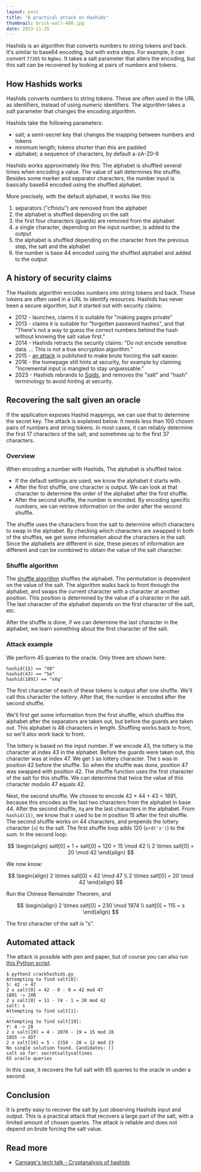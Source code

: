 ```yaml
---
layout: post
title: "A practical attack on Hashids"
thumbnail: brick-wall-480.jpg
date: 2023-11-25
---
```


Hashids is an algorithm that converts numbers to string tokens and back. It's similar to base64 encoding, but with extra steps. For example, it can convert `77305` to `NgDmz`. It takes a salt parameter that alters the encoding, but this salt can be recovered by looking at pairs of numbers and tokens.

<!-- Photo source: https://pixabay.com/photos/wall-bricks-shadow-home-texture-1358958/ -->

## How Hashids works

Hashids converts numbers to string tokens. These are often used in the URL as identifiers, instead of using numeric identifiers. The algorithm takes a *salt* parameter that changes the encoding algorithm.

Hashids take the following parameters:

- salt; a semi-secret key that changes the mapping between numbers and tokens
- minimum length; tokens shorter than this are padded
- alphabet; a sequence of characters, by default a-zA-Z0-9

Hashids works approximately like this:
The alphabet is shuffled several times when encoding a value. The value of salt determines the shuffle. Besides some marker and separator characters, the number input is basically base64 encoded using the shuffled alphabet.

More precisely, with the default alphabet, it works like this:

1. separators ("cfhistu") are removed from the alphabet
2. the alphabet is shuffled depending on the salt
3. the first four characters (guards) are removed from the alphabet
4. a single character, depending on the input number, is added to the output
5. the alphabet is shuffled depending on the character from the previous step, the salt and the alphabet
6. the number is base 44 encoded using the shuffled alphabet and added to the output

## A history of security claims

The Hashids algorithm encodes numbers into string tokens and back. These tokens are often used in a URL to identify resources. Hashids has never been a secure algorithm, but it started out with security claims:

* 2012 - launches, claims it is suitable for "making pages private"
* 2013 - claims it is suitable for "forgotten password hashes", and that "There's not a way to guess the correct numbers behind the hash without knowing the salt value first."
* 2014 - Hashids retracts the security claims: "Do not encode sensitive data. ... This is not a true encryption algorithm."
* 2015 - [an attack](https://carnage.github.io/2015/08/cryptanalysis-of-hashids) is published to make brute forcing the salt easier.
* 2016 - the homepage still hints at security, for example by claiming "Incremental input is mangled to stay unguessable."
* 2023 - Hashids rebrands to [Sqids](https://sqids.org/), and removes the "salt" and "hash" terminology to avoid hinting at security.

## Recovering the salt given an oracle

If the application exposes Hashid mappings, we can use that to determine the secret key. The attack is explained below. It needs less than 100 chosen pairs of numbers and string tokens. In most cases, it can reliably determine the first 17 characters of the salt, and sometimes up to the first 37 characters.

### Overview

When encoding a number with Hashids, The alphabet is shuffled twice.

* If the default settings are used, we know the alphabet it starts with.
* After the first shuffle, one character is output. We can look at that character to determine the order of the alphabet after the first shuffle.
* After the second shuffle, the number is encoded. By encoding specific numbers, we can retrieve information on the order after the second shuffle.

The shuffle uses the characters from the salt to determine which characters to swap in the alphabet. By checking which characters are swapped in both of the shuffles, we get some information about the characters in the salt. Since the alphabets are different in size, these pieces of information are different and can be combined to obtain the value of the salt character.

### Shuffle algorithm

The [shuffle algorithm](https://github.com/davidaurelio/hashids-python/blob/master/hashids.py#L65-L80) shuffles the alphabet. The permutation is dependent on the value of the salt. The algorithm walks back to front through the alphabet, and swaps the current character with a character at another position. This position is determined by the value of a character in the salt. The last character of the alphabet depends on the first character of the salt, etc.

After the shuffle is done, if we can determine the last character in the alphabet, we learn something about the first character of the salt.

### Attack example

We perform 45 queries to the oracle. Only three are shown here:

```
hashid(15) == "X0"
hashid(43) == "5e"
hashid(1891) == "xXq"
```

The first character of each of these tokens is output after one shuffle. We'll call this character the *lottery*. After that, the number is encoded after the second shuffle.

We'll first get some information from the first shuffle, which shuffles the alphabet after the separators are taken out, but before the guards are taken out. This alphabet is 48 characters in length. Shuffling works back to front, so we'll also work back to front.

The lottery is based on the input number. If we encode 43, the lottery is the character at index 43 in the alphabet. Before the guards were taken out, this character was at index 47. We get `5` as lottery character. The `5` was in position 42 before the shuffle. So when the shuffle was done, position 47 was swapped with position 42. The shuffle function uses the first character of the salt for this shuffle. We can determine that twice the value of this character modulo 47 equals 42.

Next, the second shuffle. We choose to encode 42 &times; 44 + 43 = 1891, because this encodes as the last two characters from the alphabet in base 44.
After the second shuffle, `Xq` are the last characters in the alphabet. From `hashid(15)`, we know that `X` used to be in position 15 after the first shuffle. The second shuffle works on 44 characters, and prepends the lottery character (`x`) to the salt. The first shuffle loop adds 120 (`ord('x')`) to the sum. In the second loop:

$$
\begin{align}
salt[0] + 1 + salt[0] + 120 = 15 \mod 42 \\
2 \times salt[0] = 20 \mod 42
\end{align}
$$

We now know:

$$
\begin{align}
2 \times salt[0] = 42 \mod 47 \\
2 \times salt[0] = 20 \mod 42
\end{align}
$$

Run the Chinese Remainder Theorem, and

$$
\begin{align}
2 \times salt[0] = 230 \mod 1974 \\
salt[0] = 115 = s
\end{align}
$$

The first character of the salt is "s".

## Automated attack

The attack is possible with pen and paper, but of course you can also run [this Python script](https://github.com/Sjord/crack-hashids/blob/main/crackhashids.py).

```
$ python3 crackhashids.py
Attempting to find salt[0]:
5: 42 -> 47
2 x salt[0] = 42 - 0 - 0 = 42 mod 47
1891 -> JXR
2 x salt[0] = 11 - 74 - 1 = 20 mod 42
salt: s
Attempting to find salt[1]:
...
Attempting to find salt[19]:
Y: 4 -> 28
2 x salt[19] = 4 - 2070 - 19 = 15 mod 28
1055 -> XD7
2 x salt[19] = 5 - 2158 - 20 = 12 mod 23
No single solution found. Candidates: []
salt so far: secretsaltysaltines
65 oracle queries
```

In this case, it recovers the full salt with 65 queries to the oracle in under a second.

## Conclusion

It is pretty easy to recover the salt by just observing Hashids input and output. This is a practical attack that recovers a large part of the salt, with a limited amount of chosen queries. The attack is reliable and does not depend on brute forcing the salt value.

## Read more

* [Carnage's tech talk - Cryptanalysis of hashids](https://carnage.github.io/2015/08/cryptanalysis-of-hashids)

<script id="MathJax-script" async src="https://cdn.jsdelivr.net/npm/mathjax@3.1.2/es5/tex-mml-chtml.js" integrity="sha384-fNl9rj/eK1wEYfKc26CbPM6qkVQ+9MvYaoAFNql4ulbjBEWV2XLNP1UB8jQTtSe3" crossorigin="anonymous"></script>
